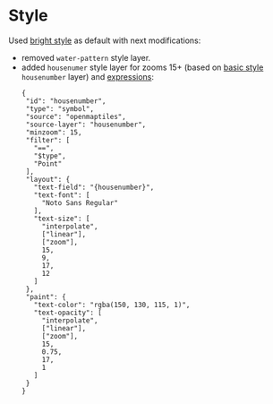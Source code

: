 # Style

Used [bright style](https://github.com/openmaptiles/osm-bright-gl-style) as default with next modifications:
- removed `water-pattern` style layer.
- added `housenumer` style layer for zooms 15+ (based on [basic style](https://github.com/openmaptiles/maptiler-basic-gl-style) `housenumber` layer) and [expressions](https://docs.mapbox.com/mapbox-gl-js/style-spec/expressions/#interpolate):
     ```
    {
      "id": "housenumber",
      "type": "symbol",
      "source": "openmaptiles",
      "source-layer": "housenumber",
      "minzoom": 15,
      "filter": [
        "==",
        "$type",
        "Point"
      ],
      "layout": {
        "text-field": "{housenumber}",
        "text-font": [
          "Noto Sans Regular"
        ],
        "text-size": [
          "interpolate",
          ["linear"],
          ["zoom"],
          15,
          9,
          17,
          12
        ]
      },
      "paint": {
        "text-color": "rgba(150, 130, 115, 1)",
        "text-opacity": [
          "interpolate",
          ["linear"],
          ["zoom"],
          15,
          0.75,
          17,
          1
        ]
      }
    }
    ```
